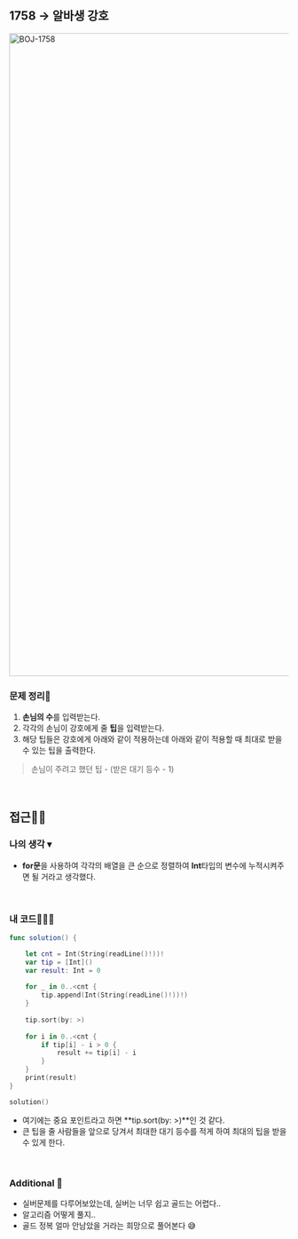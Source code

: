 ## 1758 → 알바생 강호
<img width="1159" alt="BOJ-1758" src="https://user-images.githubusercontent.com/64394744/164738640-68014249-f197-4f63-9f22-81fce71404ca.png">


### 문제 정리📝
1. **손님의 수**를 입력받는다.
2. 각각의 손님이 강호에게 줄 **팁**을 입력받는다.
3. 해당 팁들은 강호에게 아래와 같이 적용하는데 아래와 같이 적용할 때 최대로 받을 수 있는 팁을 출력한다.
> 손님이 주려고 했던 팁 - (받은 대기 등수 - 1)
</br>

## 접근🚶🏻
### 나의 생각 ▾
* **for문**을 사용하여 각각의 배열을 큰 순으로 정렬하여 **Int**타입의 변수에 누적시켜주면 될 거라고 생각했다. 
</br>


### 내 코드👨🏻‍💻
```swift
func solution() {

    let cnt = Int(String(readLine()!))!
    var tip = [Int]()
    var result: Int = 0
    
    for _ in 0..<cnt {
        tip.append(Int(String(readLine()!))!)
    }
    
    tip.sort(by: >)
    
    for i in 0..<cnt {
        if tip[i] - i > 0 {
            result += tip[i] - i
        }
    }
    print(result)
}

solution()
```

 - 여기에는 중요 포인트라고 하면 **tip.sort(by: >)**인 것 같다.
 - 큰 팁을 줄 사람들을 앞으로 당겨서 최대한 대기 등수를 적게 하여 최대의 팁을 받을 수 있게 한다.

</br>


### Additional 📂

 - 실버문제를 다루어보았는데, 실버는 너무 쉽고 골드는 어렵다..
 - 알고리즘 어떻게 풀지..
 - 골드 정복 얼마 안남았을 거라는 희망으로 풀어본다 😅

